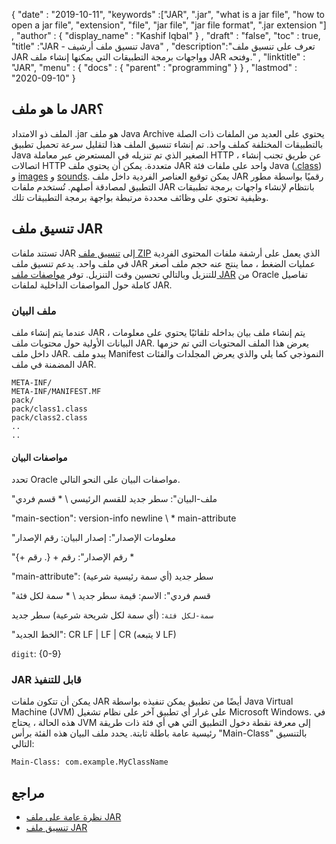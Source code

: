 {
  "date" : "2019-10-11",
  "keywords" :["JAR", ".jar", "what is a jar file", "how to open a jar file", "extension", "file", "jar file", "jar file format", ".jar extension "] ,
  "author" : {
    "display_name" : "Kashif Iqbal"
} ,
  "draft" : "false",
  "toc" : true,
  "title" :"JAR - تنسيق ملف أرشيف Java" ,
  "description":"تعرف على تنسيق ملف JAR وواجهات برمجة التطبيقات التي يمكنها إنشاء ملف JAR وفتحه." ,
  "linktitle" : "JAR",
  "menu" : {
    "docs" : {
      "parent" : "programming"
}
} ,
  "lastmod" : "2020-09-10"
}

## ما هو ملف JAR؟

الملف ذو الامتداد .jar هو ملف Java Archive يحتوي على العديد من الملفات ذات الصلة بالتطبيقات المختلفة كملف واحد. تم إنشاء تنسيق الملف هذا لتقليل سرعة تحميل تطبيق Java الصغير الذي تم تنزيله في المستعرض عبر معاملة HTTP ، عن طريق تجنب إنشاء اتصالات HTTP متعددة. يمكن أن يحتوي ملف JAR واحد على ملفات فئة Java ([.class](/ar/programming/class/)) و [images](/ar/image/) و [sounds](/ar/audio/). يمكن توقيع العناصر الفردية داخل ملف JAR رقميًا بواسطة مطور التطبيق لمصادقة أصلهم. تُستخدم ملفات JAR بانتظام لإنشاء واجهات برمجة تطبيقات وظيفية تحتوي على وظائف محددة مرتبطة بواجهة برمجة التطبيقات تلك.

## تنسيق ملف JAR

تستند ملفات JAR إلى [تنسيق ملف ZIP](/ar/compression/zip/) الذي يعمل على أرشفة ملفات المحتوى الفردية في ملف واحد. يدعم تنسيق ملف JAR عمليات الضغط ، مما ينتج عنه حجم ملف أصغر للتنزيل وبالتالي تحسين وقت التنزيل. توفر [مواصفات ملف JAR](https://docs.oracle.com/javase/8/docs/technotes/guides/jar/jar.html) من Oracle تفاصيل كاملة حول المواصفات الداخلية لملفات JAR.

### ملف البيان

عندما يتم إنشاء ملف JAR ، يتم إنشاء ملف بيان بداخله تلقائيًا يحتوي على معلومات البيانات الأولية حول محتويات ملف JAR. يعرض هذا الملف المحتويات التي تم حزمها داخل ملف JAR. يبدو ملف Manifest النموذجي كما يلي والذي يعرض المجلدات والفئات المضمنة في ملف JAR.

```
META-INF/
META-INF/MANIFEST.MF
pack/
pack/class1.class
pack/class2.class
..
..
```

#### مواصفات البيان

تحدد Oracle مواصفات البيان على النحو التالي.

"ملف-البيان": سطر جديد للقسم الرئيسي \ * قسم فردي

"main-section": version-info newline \ * main-attribute

"معلومات الإصدار": إصدار البيان: رقم الإصدار

"رقم الإصدار": رقم + {. رقم +} *

"main-attribute": (أي سمة رئيسية شرعية) سطر جديد

"قسم فردي": الاسم: قيمة سطر جديد \ * سمة لكل فئة

`سمة-لكل فئة`: (أي سمة لكل شريحة شرعية) سطر جديد

"الخط الجديد": CR LF | LF | CR (لا يتبعه LF)

`digit`: {0-9}

### JAR قابل للتنفيذ

يمكن أن تتكون ملفات JAR أيضًا من تطبيق يمكن تنفيذه بواسطة Java Virtual Machine (JVM) على غرار أي تطبيق آخر على نظام تشغيل Microsoft Windows. في هذه الحالة ، يحتاج JVM إلى معرفة نقطة دخول التطبيق التي هي أي فئة ذات طريقة رئيسية عامة باطلة ثابتة. يحدد ملف البيان هذه الفئة برأس "Main-Class" بالتنسيق التالي:

```
Main-Class: com.example.MyClassName
```



## مراجع

* [نظرة عامة على ملف JAR](https://docs.oracle.com/javase/8/docs/technotes/guides/jar/jarGuide.html)
* [تنسيق ملف JAR](https://en.wikipedia.org/wiki/JAR_(file_format))

